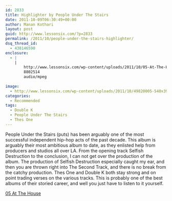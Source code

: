 ```yaml
---
id: 2833
title: Highlighter by People Under The Stairs
date: 2011-10-09T06:30:49+00:00
author: Manan Kothari
layout: post
guid: http://www.lessonsix.com/?p=2833
permalink: /2011/10/people-under-the-stairs-highlighter/
dsq_thread_id:
  - 438146590
enclosure:
  - |
    |
        http://www.lessonsix.com/wp-content/uploads/2011/10/05-At-The-House.mp3
        8802514
        audio/mpeg
        
image:
  - http://www.lessonsix.com/wp-content/uploads/2011/10/49820005-540x395.jpg
categories:
  - Recommended
tags:
  - Double K
  - People Under The Stairs
  - Thes One
---
```

People Under the Stairs (puts) has been arguably one of the most successful independent hip-hop acts of the past decade. This album is arguably their most ambitious album to date, as they enlisted help from producers and studios all over LA. From the opening track Selfish Destruction to the conclusion, I can not get over the production of the album. The production of Selfish Destruction especially caught my ear, and then you are thrown right into The Second Track, and there is no break from the catchy production. Thes One and Double K both stay strong and on point trading verses on the various tracks. This is probably one of the best albums of their storied career, and well you just have to listen to it yourself.

[05 At The House](http://www.lessonsix.com/wp-content/uploads/2011/10/05-At-The-House.mp3)